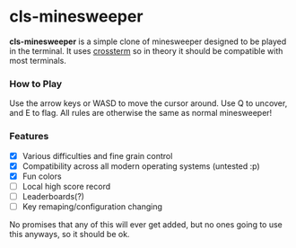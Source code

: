 # cls-minesweeper

**cls-minesweeper** is a simple clone of minesweeper designed to be played in the terminal. It uses [crossterm](https://github.com/crossterm-rs/crossterm) so in theory it should be compatible with most terminals.

### How to Play

Use the arrow keys or WASD to move the cursor around. Use Q to uncover, and E to flag. All rules are otherwise the same as normal minesweeper!

### Features

- [x] Various difficulties and fine grain control
- [x] Compatibility across all modern operating systems (untested :p)
- [x] Fun colors
- [ ] Local high score record
- [ ] Leaderboards(?)
- [ ] Key remaping/configuration changing

No promises that any of this will ever get added, but no ones going to use this anyways, so it should be ok.